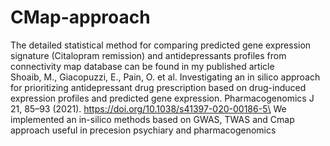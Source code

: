 # CMap-approach
The detailed statistical method for comparing predicted gene expression signature (Citalopram remission) and antidepressants profiles from connectivity map database can be found in my published article\
Shoaib, M., Giacopuzzi, E., Pain, O. et al. Investigating an in silico approach for prioritizing antidepressant drug prescription based on drug-induced expression profiles and predicted gene expression. Pharmacogenomics J 21, 85–93 (2021). https://doi.org/10.1038/s41397-020-00186-5\
We implemented an in-silico methods based on GWAS, TWAS and Cmap approach useful in precesion psychiary and pharmacogenomics
